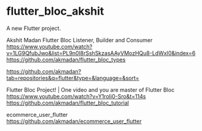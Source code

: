 # flutter_bloc_akshit

A new Flutter project.


Akshit Madan
Flutter Bloc Listener, Builder and Consumer
https://www.youtube.com/watch?v=1LG9QfubJwo&list=PL9n0l8rSshSkzasAAyVMozHQu8-LdWxI0&index=6
https://github.com/akmadan/flutter_bloc_types

https://github.com/akmadan?tab=repositories&q=flutter&type=&language=&sort=


Flutter Bloc Project! | One video and you are master of Flutter Bloc
https://www.youtube.com/watch?v=Y1roIi0-Sro&t=114s
https://github.com/akmadan/flutter_bloc_tutorial


ecommerce_user_flutter
https://github.com/akmadan/ecommerce_user_flutter